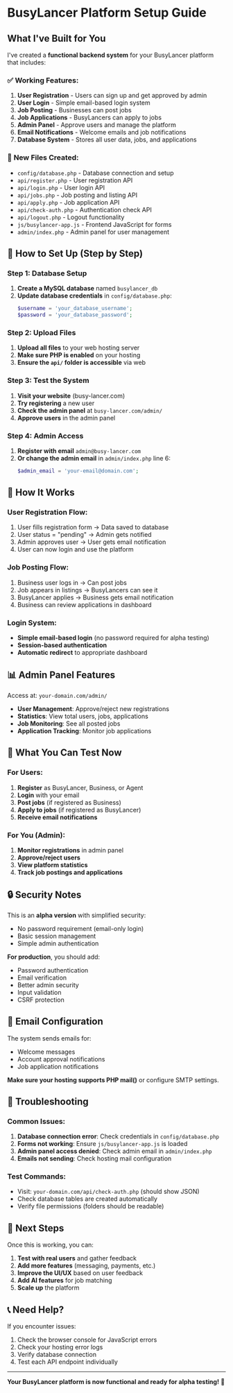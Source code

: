 # BusyLancer Platform Setup Guide

## What I've Built for You

I've created a **functional backend system** for your BusyLancer platform that includes:

### ✅ **Working Features:**
1. **User Registration** - Users can sign up and get approved by admin
2. **User Login** - Simple email-based login system
3. **Job Posting** - Businesses can post jobs
4. **Job Applications** - BusyLancers can apply to jobs
5. **Admin Panel** - Approve users and manage the platform
6. **Email Notifications** - Welcome emails and job notifications
7. **Database System** - Stores all user data, jobs, and applications

### 📁 **New Files Created:**
- `config/database.php` - Database connection and setup
- `api/register.php` - User registration API
- `api/login.php` - User login API
- `api/jobs.php` - Job posting and listing API
- `api/apply.php` - Job application API
- `api/check-auth.php` - Authentication check API
- `api/logout.php` - Logout functionality
- `js/busylancer-app.js` - Frontend JavaScript for forms
- `admin/index.php` - Admin panel for user management

## 🚀 **How to Set Up (Step by Step)**

### Step 1: Database Setup
1. **Create a MySQL database** named `busylancer_db`
2. **Update database credentials** in `config/database.php`:
   ```php
   $username = 'your_database_username';
   $password = 'your_database_password';
   ```

### Step 2: Upload Files
1. **Upload all files** to your web hosting server
2. **Make sure PHP is enabled** on your hosting
3. **Ensure the `api/` folder is accessible** via web

### Step 3: Test the System
1. **Visit your website** (busy-lancer.com)
2. **Try registering** a new user
3. **Check the admin panel** at `busy-lancer.com/admin/`
4. **Approve users** in the admin panel

### Step 4: Admin Access
1. **Register with email** `admin@busy-lancer.com`
2. **Or change the admin email** in `admin/index.php` line 6:
   ```php
   $admin_email = 'your-email@domain.com';
   ```

## 🔧 **How It Works**

### User Registration Flow:
1. User fills registration form → Data saved to database
2. User status = "pending" → Admin gets notified
3. Admin approves user → User gets email notification
4. User can now login and use the platform

### Job Posting Flow:
1. Business user logs in → Can post jobs
2. Job appears in listings → BusyLancers can see it
3. BusyLancer applies → Business gets email notification
4. Business can review applications in dashboard

### Login System:
- **Simple email-based login** (no password required for alpha testing)
- **Session-based authentication**
- **Automatic redirect** to appropriate dashboard

## 📊 **Admin Panel Features**

Access at: `your-domain.com/admin/`

- **User Management**: Approve/reject new registrations
- **Statistics**: View total users, jobs, applications
- **Job Monitoring**: See all posted jobs
- **Application Tracking**: Monitor job applications

## 🎯 **What You Can Test Now**

### For Users:
1. **Register** as BusyLancer, Business, or Agent
2. **Login** with your email
3. **Post jobs** (if registered as Business)
4. **Apply to jobs** (if registered as BusyLancer)
5. **Receive email notifications**

### For You (Admin):
1. **Monitor registrations** in admin panel
2. **Approve/reject users**
3. **View platform statistics**
4. **Track job postings and applications**

## 🔒 **Security Notes**

This is an **alpha version** with simplified security:
- No password requirement (email-only login)
- Basic session management
- Simple admin authentication

**For production**, you should add:
- Password authentication
- Email verification
- Better admin security
- Input validation
- CSRF protection

## 📧 **Email Configuration**

The system sends emails for:
- Welcome messages
- Account approval notifications
- Job application notifications

**Make sure your hosting supports PHP mail()** or configure SMTP settings.

## 🐛 **Troubleshooting**

### Common Issues:
1. **Database connection error**: Check credentials in `config/database.php`
2. **Forms not working**: Ensure `js/busylancer-app.js` is loaded
3. **Admin panel access denied**: Check admin email in `admin/index.php`
4. **Emails not sending**: Check hosting mail configuration

### Test Commands:
- Visit: `your-domain.com/api/check-auth.php` (should show JSON)
- Check database tables are created automatically
- Verify file permissions (folders should be readable)

## 🎉 **Next Steps**

Once this is working, you can:
1. **Test with real users** and gather feedback
2. **Add more features** (messaging, payments, etc.)
3. **Improve the UI/UX** based on user feedback
4. **Add AI features** for job matching
5. **Scale up** the platform

## 📞 **Need Help?**

If you encounter issues:
1. Check the browser console for JavaScript errors
2. Check your hosting error logs
3. Verify database connection
4. Test each API endpoint individually

---

**Your BusyLancer platform is now functional and ready for alpha testing!** 🚀